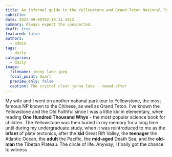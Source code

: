 ```yaml
---
title: An informal guide to the Yellowstone and Grand Teton National Parks
subtitle: 
date: 2022-09-09T02:19:31.591Z
summary: Always expect the unexpected.
draft: true
featured: false
authors:
  - admin
tags:
  - daily
categories:
  - daily
image:
  filename: jenny lake.jpeg
  focal_point: Smart
  preview_only: false
  caption: The crystal clear jenny lake - named after 
---
```

My wife and I went on another national park tour to Yellowstone, the most famous NP known to the Chinese, as well as Grand Teton. I've known the Yellowstone and the Old Faithful since I was a little kid in elementary, when reading **One Hundred Thousand Whys** - the most popular science book for children. The Yellowstone was then buried in my memory for a long time until during my undergraduate study, when it was reintroduced to me as the **infant** of plate tectonics, after the **kid** Great Rift Valley, the **teenager** the Atlantic Ocean, the **adult** the Pacific, the **mid-aged** Death Sea, and the **old-man** the Tibetan Plateau. The circle of life. Anyway, I finally got the chance to witness
